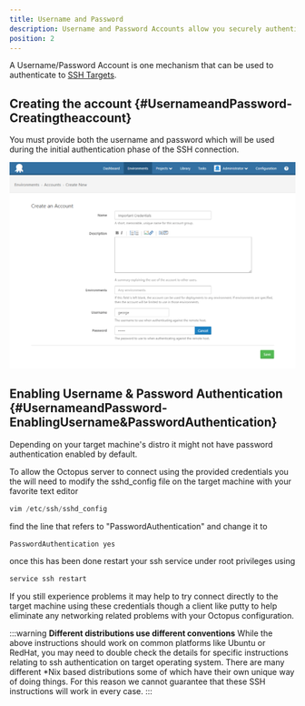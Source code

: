 ```yaml
---
title: Username and Password
description: Username and Password Accounts allow you securely authenticate with SSH targets.
position: 2
---
```


A Username/Password Account is one mechanism that can be used to authenticate to [SSH Targets](/docs/deployment-targets/ssh-targets/index.md).

## Creating the account {#UsernameandPassword-Creatingtheaccount}

You must provide both the username and password which will be used during the initial authentication phase of the SSH connection.

![](username-and-password-create.png "width=500")

## Enabling Username & Password Authentication {#UsernameandPassword-EnablingUsername&amp;PasswordAuthentication}

Depending on your target machine's distro it might not have password authentication enabled by default.

To allow the Octopus server to connect using the provided credentials you the will need to modify the sshd\_config file on the target machine with your favorite text editor

```powershell
vim /etc/ssh/sshd_config
```

find the line that refers to "PasswordAuthentication" and change it to

```powershell
PasswordAuthentication yes
```

once this has been done restart your ssh service under root privileges using

```powershell
service ssh restart
```

If you still experience problems it may help to try connect directly to the target machine using these credentials though a client like putty to help eliminate any networking related problems with your Octopus configuration.

:::warning
**Different distributions use different conventions**
While the above instructions should work on common platforms like Ubuntu or RedHat, you may need to double check the details for specific instructions relating to ssh authentication on target operating system. There are many different \*Nix based distributions some of which have their own unique way of doing things. For this reason we cannot guarantee that these SSH instructions will work in every case.
:::
